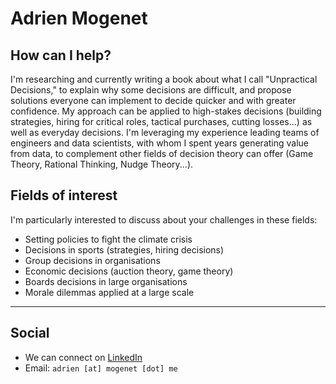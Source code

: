 # Adrien Mogenet


## How can I help? 

I'm researching and currently writing a book about what I call "Unpractical Decisions," to explain why some decisions are difficult, and propose solutions everyone can implement to decide quicker and with greater confidence. My approach can be applied to high-stakes decisions (building strategies, hiring for critical roles, tactical purchases, cutting losses...) as well as everyday decisions. I'm leveraging my experience leading teams of engineers and data scientists, with whom I spent years generating value from data, to complement other fields of decision theory can offer (Game Theory, Rational Thinking, Nudge Theory...).


## Fields of interest

I'm particularly interested to discuss about your challenges in these fields:

* Setting policies to fight the climate crisis
* Decisions in sports (strategies, hiring decisions)
* Group decisions in organisations
* Economic decisions (auction theory, game theory)
* Boards decisions in large organisations
* Morale dilemmas applied at a large scale


___


## Social

* We can connect on [LinkedIn](https://www.linkedin.com/in/adrienmogenet)
* Email: `adrien [at] mogenet [dot] me`
